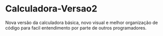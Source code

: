 # Calculadora-Versao2
Nova versão da calculadora básica, novo visual e melhor organização de código para facil entendimento por parte de outros programadores.
